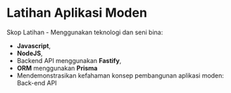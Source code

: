 # Latihan Aplikasi Moden

Skop Latihan - Menggunakan teknologi dan seni bina:
* **Javascript**,
* **NodeJS**,
* Backend API menggunakan **Fastify**,
* **ORM** menggunakan **Prisma**
* Mendemonstrasikan kefahaman konsep pembangunan aplikasi moden: Back-end API

## 
